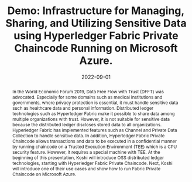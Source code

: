 ---
title: "Demo: Infrastructure for Managing, Sharing, and Utilizing Sensitive Data using Hyperledger Fabric Private Chaincode Running on Microsoft Azure."
authors:
authors:
- Koshi Ikegawa
date: "2022-09-01"
# date: "2025-01-15T00:00:00Z"
doi: ""

# publishDate: "2015-03-01"
publication_types: ["speech"]

publication: "Hyperledger Grobal Forum 2022 (HLGF 2022)"
publication_short: ""

abstract: "In the World Economic Forum 2019, Data Free Flow with Trust (DFFT) was advocated. Especially for some domains such as medical institutions and governments, where privacy protection is essential, it must handle sensitive data such as healthcare data and personal information. Distributed ledger technologies such as Hyperledger Fabric make it possible to share data among multiple organizations with trust. However, it is not suitable for sensitive data because the distributed ledger discloses stored data to all organizations. Hyperledger Fabric has implemented features such as Channel and Private Data Collection to handle sensitive data. In addition, Hyperledger Fabric Private Chaincode allows transactions and data to be executed in a confidential manner by running chaincode on a Trusted Execution Environment (TEE) which is a CPU security feature. However, it requires a special machine with TEE. At the beginning of this presentation, Koshi will introduce OSS distributed ledger technologies, starting with Hyperledger Fabric Private Chaincode. Next, Koshi will introduce one of their use cases and show how to run Fabric Private Chaincode on Microsoft Azure.
"

tags:
- speech
featured: false

# links:
# - name: "DOI"
#   url: "https://doi.org/10.1145/3173225.3173285"
url_pdf: ''
url_code: ''
url_dataset: ''
url_poster: ''
url_project: ''
url_slides: 'https://speakerdeck.com/ikegawa/demo-infrastructure-for-managing-sharing-and-utilizing-sensitive-data-using-hyperledger-fabric-private-chaincode-running-on-microsoft-azure'
url_source: ''
url_video: ''
---